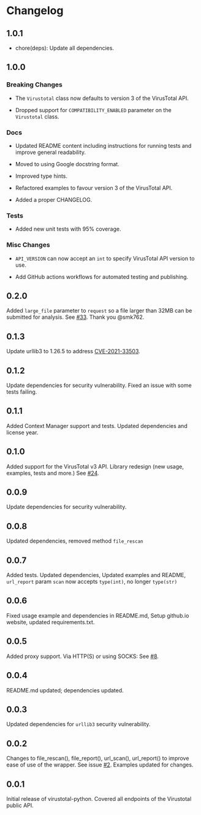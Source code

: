 # Changelog

## 1.0.1

* chore(deps): Update all dependencies.

## 1.0.0

### Breaking Changes

* The `Virustotal` class now defaults to version 3 of the VirusTotal API.

* Dropped support for `COMPATIBILITY_ENABLED` parameter on the `Virustotal` class.

### Docs

* Updated README content including instructions for running tests and improve general readability.

* Moved to using Google docstring format.

* Improved type hints.

* Refactored examples to favour version 3 of the VirusTotal API.

* Added a proper CHANGELOG.

### Tests

* Added new unit tests with 95% coverage.

### Misc Changes

* `API_VERSION` can now accept an `int` to specify VirusTotal API version to use.

* Add GitHub actions workflows for automated testing and publishing.

## 0.2.0

Added `large_file` parameter to `request` so a file larger than 32MB can be submitted for analysis. See [#33](https://github.com/dbrennand/virustotal-python/pull/33). Thank you @smk762.

## 0.1.3

Update urllib3 to 1.26.5 to address [CVE-2021-33503](https://cve.mitre.org/cgi-bin/cvename.cgi?name=CVE-2021-33503).

## 0.1.2

Update dependencies for security vulnerability. Fixed an issue with some tests failing.

## 0.1.1

Added Context Manager support and tests. Updated dependencies and license year.

## 0.1.0

Added support for the VirusTotal v3 API. Library redesign (new usage, examples, tests and more.) See [#24](https://github.com/dbrennand/virustotal-python/pull/24).

## 0.0.9

Update dependencies for security vulnerability.

## 0.0.8

Updated dependencies, removed method `file_rescan`

## 0.0.7

Added tests. Updated dependencies, Updated examples and README, `url_report` param `scan` now accepts `type(int)`, no longer `type(str)`

## 0.0.6

Fixed usage example and dependencies in README.md, Setup github.io website, updated requirements.txt.

## 0.0.5

Added proxy support. Via HTTP(S) or using SOCKS: See [#8](https://github.com/dbrennand/virustotal-python/pull/8).

## 0.0.4

README.md updated; dependencies updated.

## 0.0.3

Updated dependencies for `urllib3` security vulnerability.

## 0.0.2

Changes to file_rescan(), file_report(), url_scan(), url_report() to improve ease of use of the wrapper. See issue [#2](https://github.com/dbrennand/virustotal-python/issues/2). Examples updated for changes.

## 0.0.1

Initial release of virustotal-python. Covered all endpoints of the Virustotal public API.
